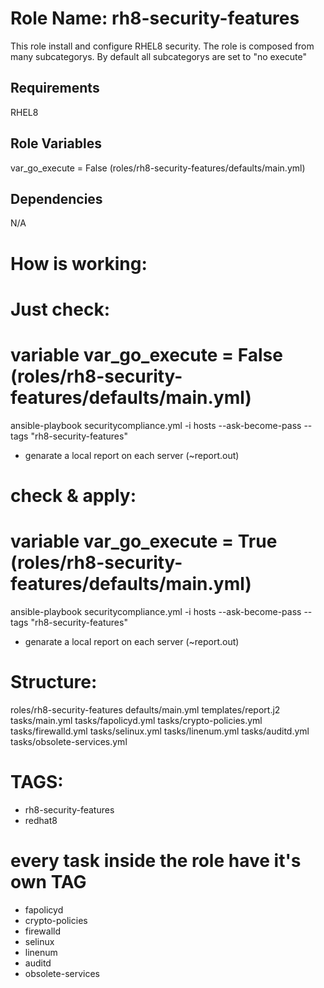 Role Name: rh8-security-features
=========

This role install and configure RHEL8 security. The role is composed from many subcategorys. By default all subcategorys are set to "no execute"

Requirements
------------

RHEL8

Role Variables
--------------

var_go_execute = False (roles/rh8-security-features/defaults/main.yml)

Dependencies
------------

N/A

How is working:
===============
# Just check: 
  # variable var_go_execute = False (roles/rh8-security-features/defaults/main.yml)
  ansible-playbook securitycompliance.yml -i hosts --ask-become-pass  --tags "rh8-security-features"
  - genarate a local report on each server (~report.out)

# check & apply: 
  # variable var_go_execute = True (roles/rh8-security-features/defaults/main.yml)
  ansible-playbook securitycompliance.yml -i hosts --ask-become-pass  --tags "rh8-security-features"
  - genarate a local report on each server (~report.out)


Structure:
==========
roles/rh8-security-features
  defaults/main.yml
  templates/report.j2
  tasks/main.yml
    tasks/fapolicyd.yml
    tasks/crypto-policies.yml
    tasks/firewalld.yml
    tasks/selinux.yml
    tasks/linenum.yml
    tasks/auditd.yml
    tasks/obsolete-services.yml

TAGS:
=====
- rh8-security-features
- redhat8
# every task inside the role have it's own TAG
  - fapolicyd
  - crypto-policies
  - firewalld
  - selinux
  - linenum
  - auditd
  - obsolete-services
